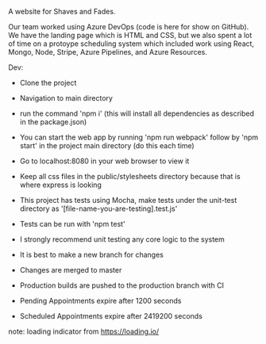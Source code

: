 A website for Shaves and Fades. 


Our team worked using Azure DevOps (code is here for show on GitHub). We have the landing page which is HTML and CSS, but we also spent a lot of time on a protoype scheduling system which included work using React, Mongo, Node, Stripe, Azure Pipelines, and Azure Resources. 

Dev:
- Clone the project
- Navigation to main directory
- run the command 'npm i' (this will install all dependencies as described in the package.json)
- You can start the web app by running 'npm run webpack' follow by 'npm start' in the project main directory (do this each time)
- Go to localhost:8080 in your web browser to view it

- Keep all css files in the public/stylesheets directory because that is where express is looking
- This project has tests using Mocha, make tests under the unit-test directory as '[file-name-you-are-testing].test.js'
- Tests can be run with 'npm test'
- I strongly recommend unit testing any core logic to the system

- It is best to make a new branch for changes
- Changes are merged to master
- Production builds are pushed to the production branch with CI

- Pending Appointments expire after 1200 seconds
- Scheduled Appointments expire after 2419200 seconds

note: loading indicator from https://loading.io/
